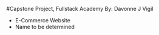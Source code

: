 #Capstone Project, Fullstack Academy 
By: Davonne J Vigil

  - E-Commerce Website
  - Name to be determined
